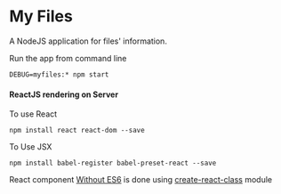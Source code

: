 My Files
===========
 A NodeJS application for files' information.


Run the app from command line

```
DEBUG=myfiles:* npm start
```

#### ReactJS rendering on Server

To use React 

```
npm install react react-dom --save
```

To Use JSX

```
npm install babel-register babel-preset-react --save
```

React component [Without ES6][1] is done using [create-react-class][2] module






















[1]: https://reactjs.org/docs/react-without-es6.html
[2]: https://www.npmjs.com/package/create-react-class